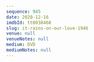 ```yaml
---
sequence: 945
date: 2020-12-16
imdbId: tt0038468
slug: it-rains-on-our-love-1946
venue: null
venueNotes: null
medium: DVD
mediumNotes: null
---
```

